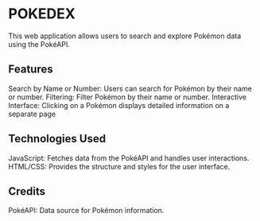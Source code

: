 <h1>POKEDEX</h1>
This web application allows users to search and explore Pokémon data using the PokéAPI.

<h2>Features</h2>
Search by Name or Number: Users can search for Pokémon by their name or number.
Filtering: Filter Pokémon by their name or number.
Interactive Interface: Clicking on a Pokémon displays detailed information on a separate page

<h2>Technologies Used</h2>
JavaScript: Fetches data from the PokéAPI and handles user interactions.
HTML/CSS: Provides the structure and styles for the user interface.

<h2>Credits</h2>
PokéAPI: Data source for Pokémon information.
